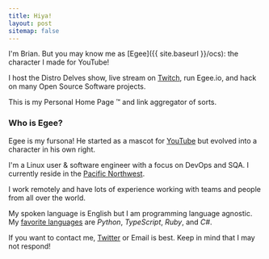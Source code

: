 ```yaml
---
title: Hiya!
layout: post
sitemap: false
---
```


I'm Brian. But you may know me as [Egee]({{ site.baseurl }}/ocs): the character I made for YouTube!

I host the Distro Delves show, live stream on [Twitch](https://www.twitch.tv/egeexyz), run Egee.io, and hack on many Open Source Software projects.

This is my Personal Home Page ™ and link aggregator of sorts.


### Who is Egee?

Egee is my fursona! He started as a mascot for [YouTube](https://www.youtube.com/c/Egeeirl) but evolved into a character in his own right.

I'm a Linux user & software engineer with a focus on DevOps and SQA. I currently reside in the [Pacific Northwest](https://en.wikipedia.org/wiki/Pacific_Northwest).

I work remotely and have lots of experience working with teams and people from all over the world.

My spoken language is English but I am programming language agnostic. My [favorite languages](https://coderstats.net/github/#egee-irl) are <i>Python</i>, <i>TypeScript</i>, <i>Ruby</i>, 
and <i>C#</i>.

If you want to contact me, [Twitter](https://twitter.com/egee_irl) or Email is best. Keep in mind that I may not respond!
